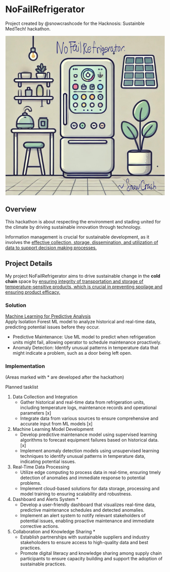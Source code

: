 # NoFailRefrigerator

Project created by @snowcrashcode for the Hacknosis: Sustainble MedTech! hackathon.

![Project Image](https://github.com/snowcrashcode/NoFailRefrigerator/blob/main/project-image.jpg?raw=true)

## Overview

This hackathon is about respecting the environment and stading united for the climate by driving sustainable innovation through technology.

Information management is crucial for sustainable development, as it involves the <u>effective collection, storage, dissemination, and utilization of data to support decision making processes.</u>

## Project Details

My project NoFailRefrigerator aims to drive sustainable change in the **cold chain** space by <u>ensuring integrity of transportation and storage of temperature-sensitive products, which is crucial in preventing spoilage and ensuring product efficacy.</u>

### Solution
<u>Machine Learning for Predictive Analysis</u><br>
Apply Isolation Forest ML model to analyze historical and real-time data, predicting potential issues before they occur.
- Predictive Maintenance: Use ML model to predict when refrigeration units might fail, allowing operator to schedule maintenance proactively.
- Anomaly Detection: Identify unusual patterns in temperature data that might indicate a problem, such as a door being left open.

### Implementation
(Areas marked with * are developed after the hackathon)

Planned tasklist

1) Data Collection and Integration
   - Gather historical and real-time data from refrigeration units, including temperature logs, maintenance records and operational parameters [x]
   - Integrate data from various sources to ensure comprehensive and accurate input from ML models [x]
2) Machine Learning Model Development
   - Develop predictive maintenance model using supervised learning algorithms to forecast equipment failures based on historical data. [x]
   - Implement anomaly detection models using unsupervised learning techniques to identify unusual patterns in temperature data, indicating potential issues.
3) Real-Time Data Processing
   - Utilize edge computing to process data in real-time, ensuring tmely detection of anomalies and immediate response to potential problems.
   - Implement cloud-based solutions for data storage, processing and model training to ensuring scalability and robustness.
4) Dashboard and Alerts System *
   - Develop a user-friendly dashboard that visualizes real-time data, predictive maintenance schedules and detected anomalies.
   - Implement an alert system to notify relevant stakeholders of potential issues, enabling proactive maintenance and immediate corrective actions.
5) Collaboration and Knowledge Sharing *
   - Establish partnerships with sustainable suppliers and industry stakeholoders to ensure access to high-quality data and best practices.
   - Promote digital literacy and knowledge sharing among supply chain participants to ensure capacity building and support the adoption of sustainable practices. 

